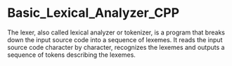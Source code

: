 # Basic_Lexical_Analyzer_CPP
The lexer, also called lexical analyzer or tokenizer, is a program that breaks down the input source code into a sequence of lexemes. It reads the input source code character by character, recognizes the lexemes and outputs a sequence of tokens describing the lexemes.
